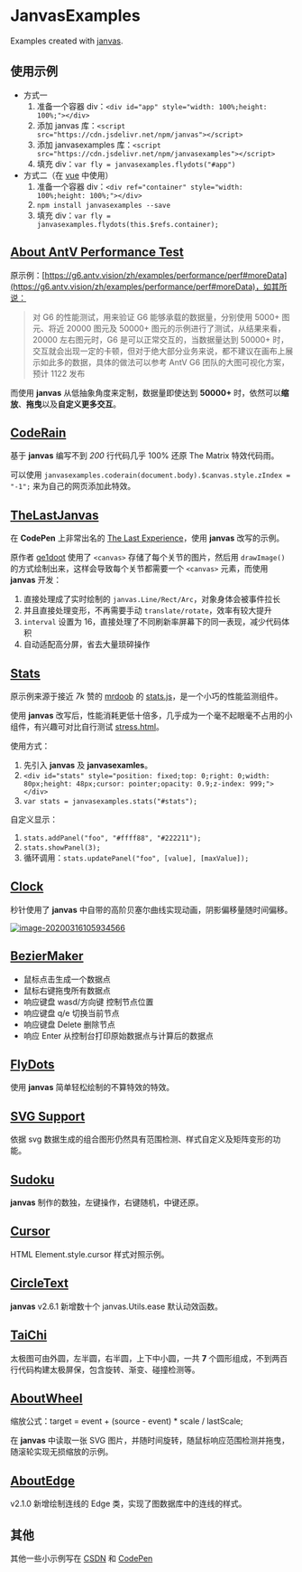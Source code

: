 # JanvasExamples

Examples created with [janvas](https://github.com/jarenchow/janvas).

## 使用示例

- 方式一
  1. 准备一个容器 div：`<div id="app" style="width: 100%;height: 100%;"></div>`
  2. 添加 janvas 库：`<script src="https://cdn.jsdelivr.net/npm/janvas"></script>`
  3. 添加 janvasexamples 库：`<script src="https://cdn.jsdelivr.net/npm/janvasexamples"></script>`
  4. 填充 div：`var fly = janvasexamples.flydots("#app")`
- 方式二（在 [vue](https://github.com/vuejs/vue) 中使用）
  1. 准备一个容器 div：`<div ref="container" style="width: 100%;height: 100%;"></div>`
  2. `npm install janvasexamples --save`
  3. 填充 div：`var fly = janvasexamples.flydots(this.$refs.container);`

## [About AntV Performance Test](https://jarenchow.github.io/JanvasExamples/html/about_antv_performance_test.html)

原示例：[https://g6.antv.vision/zh/examples/performance/perf#moreData](https://g6.antv.vision/zh/examples/performance/perf#moreData)，如其所说：

> 对 G6 的性能测试，用来验证 G6 能够承载的数据量，分别使用 5000+ 图元、将近 20000 图元及 50000+ 图元的示例进行了测试，从结果来看，20000 左右图元时，G6 是可以正常交互的，当数据量达到 50000+ 时，交互就会出现一定的卡顿，但对于绝大部分业务来说，都不建议在画布上展示如此多的数据，具体的做法可以参考 AntV G6 团队的大图可视化方案，预计 1122 发布

而使用 **janvas** 从低抽象角度来定制，数据量即使达到 **50000\+** 时，依然可以**缩放**、**拖曳**以及**自定义更多交互**。

## [CodeRain](https://jarenchow.github.io/JanvasExamples/html/coderain.html)

基于 **janvas** 编写不到 *200* 行代码几乎 100% 还原 The Matrix 特效代码雨。

可以使用 `janvasexamples.coderain(document.body).$canvas.style.zIndex = "-1";` 来为自己的网页添加此特效。

## [TheLastJanvas](https://jarenchow.github.io/JanvasExamples/html/the_last_janvas.html)

在 **CodePen** 上非常出名的 [The Last Experience](https://codepen.io/ge1doot/pen/LkdOwj)，使用 **janvas** 改写的示例。

原作者 [ge1doot](https://codepen.io/ge1doot) 使用了 `<canvas>` 存储了每个关节的图片，然后用 `drawImage()` 的方式绘制出来，这样会导致每个关节都需要一个 `<canvas>` 元素，而使用 **janvas** 开发：

1. 直接处理成了实时绘制的 `janvas.Line/Rect/Arc`，对象身体会被事件拉长
2. 并且直接处理变形，不再需要手动 `translate/rotate`，效率有较大提升
3. `interval` 设置为 16，直接处理了不同刷新率屏幕下的同一表现，减少代码体积
4. 自动适配高分屏，省去大量琐碎操作

## [Stats](https://jarenchow.github.io/JanvasExamples/html/stats.html)

原示例来源于接近 *7k* 赞的 [mrdoob](https://github.com/mrdoob) 的 [stats.js](https://github.com/mrdoob/stats.js)，是一个小巧的性能监测组件。

使用 **janvas** 改写后，性能消耗更低十倍多，几乎成为一个毫不起眼毫不占用的小组件，有兴趣可对比自行测试 [stress.html](https://github.com/mrdoob/stats.js/blob/master/examples/stress.html)。

使用方式：

1. 先引入 **janvas** 及 **janvasexamles**。
2. `<div id="stats" style="position: fixed;top: 0;right: 0;width: 80px;height: 48px;cursor: pointer;opacity: 0.9;z-index: 999;"></div>`
3. `var stats = janvasexamples.stats("#stats");`

自定义显示：

1. `stats.addPanel("foo", "#ffff88", "#222211");`
2. `stats.showPanel(3);`
3. 循环调用：`stats.updatePanel("foo", [value], [maxValue]);`

## [Clock](https://jarenchow.github.io/JanvasExamples/html/clock.html)

秒针使用了 **janvas** 中自带的高阶贝塞尔曲线实现动画，阴影偏移量随时间偏移。

[![image-20200316105934566](https://cdn.jsdelivr.net/gh/JarenChow/ImageHosting@master/image/janvas/clock.gif)](https://jarenchow.github.io/JanvasExamples/html/clock.html)

## [BezierMaker](https://jarenchow.github.io/JanvasExamples/html/beziermaker.html)

- 鼠标点击生成一个数据点
- 鼠标右键拖曳所有数据点
- 响应键盘 wasd/方向键 控制节点位置
- 响应键盘 q/e 切换当前节点
- 响应键盘 Delete 删除节点
- 响应 Enter 从控制台打印原始数据点与计算后的数据点

## [FlyDots](https://jarenchow.github.io/JanvasExamples/html/flydots.html)

使用 **janvas** 简单轻松绘制的不算特效的特效。

## [SVG Support](https://jarenchow.github.io/JanvasExamples/html/tiger.html)

依据 svg 数据生成的组合图形仍然具有范围检测、样式自定义及矩阵变形的功能。

## [Sudoku](https://jarenchow.github.io/JanvasExamples/html/sudoku.html)

**janvas** 制作的数独，左键操作，右键随机，中键还原。

## [Cursor](https://jarenchow.github.io/JanvasExamples/html/cursor.html)

HTML Element.style.cursor 样式对照示例。

## [CircleText](https://jarenchow.github.io/JanvasExamples/html/circletext.html)

**janvas** v2.6.1 新增数十个 janvas.Utils.ease 默认动效函数。

## [TaiChi](https://jarenchow.github.io/JanvasExamples/html/taichi.html)

太极图可由外圆，左半圆，右半圆，上下中小圆，一共 **7** 个圆形组成，不到两百行代码构建太极屏保，包含旋转、渐变、碰撞检测等。

## [AboutWheel](https://jarenchow.github.io/JanvasExamples/html/about_wheel.html)

缩放公式：target = event + (source - event) * scale / lastScale;

在 **janvas** 中读取一张 SVG 图片，并随时间旋转，随鼠标响应范围检测并拖曳，随滚轮实现无损缩放的示例。

## [AboutEdge](https://jarenchow.github.io/JanvasExamples/html/about_edge.html)

v2.1.0 新增绘制连线的 Edge 类，实现了图数据库中的连线的样式。

## 其他

其他一些小示例写在 [CSDN](https://blog.csdn.net/M3oM3oChong) 和 [CodePen](https://codepen.io/jarenchow)